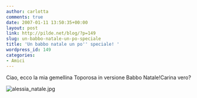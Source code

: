 ```yaml
---
author: carlotta
comments: true
date: 2007-01-11 13:50:35+00:00
layout: post
link: http://pilde.net/blog/?p=149
slug: un-babbo-natale-un-po-speciale
title: 'Un babbo natale un po'' speciale! '
wordpress_id: 149
categories:
- Amici
---
```


Ciao, ecco la mia gemellina Toporosa in versione Babbo Natale!Carina vero?

![alessia_natale.jpg](http://pilde.net/blog/wp-content/uploads/2007/01/alessia_natale.jpg)
